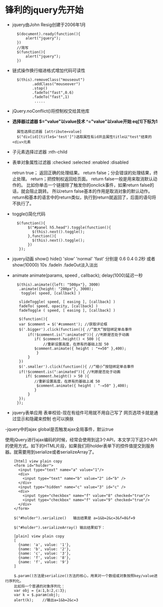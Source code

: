 # 锋利的jquery先开始 #

- jquery由John Resig创建于2006年1月

		$(document).ready(function(){
	        alert("jquery");
	    })
		//简写
		$(function(){
        	alert("jquery");
    	})

- 链式操作换行缩进格式增加代码可读性

		$(this).removeClass("mouseout")
			   .addClass("mouseover")
			   .stop()
			   .fadeTo("fast",0.6)
			   .fadeTo("fast",1)
			    ..... 

- jQuery.noConflict()将控制权交给其他库


- **选择器过滤器 $="value"以value技术 ^="value"以value开始  eq[1]下标为1**

		属性选择过滤器 [attribute=value]
		$("div[id][title$='test']")选取属性有id并且属性title以"test"结束的<div>元素


- 子元素选择过滤器 :nth-child
- 表单对象属性过滤器 :checked :selected :enabled :disabled

	retrun true； 返回正确的处理结果。
	return false；分会错误的处理结果，终止处理。
	return；把控制权返回给页面。
	return false一般是用来取消默认动作的。
	比如你单击一个链接除了触发你的onclick事件，如果return false的话，就会阻止跳转。
	所以return false基本的作用是取消对象的默认动作。
	return和基本的语言中的return类似，执行到return就返回了，后面的语句将不执行了。
	
- toggle()简化代码

		$(function(){
			 $("#panel h5.head").toggle(function(){
			   $(this).next().toggle();
			 },function(){
			   $(this).next().toggle();
			 })
		 }); 
		 
- jquery动画 show() hide() 'slow' 'normal' 'fast' 分别是 0.6 0.4 0.2秒 或者 show(10000) 10s  .fadeIn .fadeOut淡入淡出
- animate animate(params, speed , callback); delay(1000)延迟一秒 

		$(this).animate({left: "500px"}, 3000)
		 .animate({height: "200px"}, 3000); 
		  toggle( speed, [callback] )
		  
		 slideToggle( speed, [ easing ], [callback] )
		 fadeTo( speed, opacity, [callback] )
		 fadeToggle ( speed, [ easing ], [callback] )
		 
		 $(function(){
		 var $comment = $('#comment'); //获取评论框
		 $('.bigger').click(function(){ //“放大”按钮绑定单击事件
			 if(!$comment.is(":animated")){ //判断是否处于动画
		 		if( $comment.height() < 500 ){
		 			//重新设置高度，在原有的基础上加 50
		 		$comment.animate({ height : "+=50" },400);
				 }
			 }
		 })
		 $('.smaller').click(function(){ //“缩小”按钮绑定单击事件
		 if(!$comment.is(":animated")){ //判断是否处于动画
		 	if( $comment.height() > 50 ){
		 		//重新设置高度，在原有的基础上减 50
				 $comment.animate({ height : "-=50" },400);
		 		}
			 }
		 });
		}); 

- jquery表单应用
表单校验-现在有组件可用就不用自己写了
网页选项卡就是通过显示和隐藏来控制 也可以换肤

-jquery中的ajax global是否触发ajax全局事件，默认true

使用jQuery进行ajax编码的时候，经常会使用到这3个API，本文学习下这3个API的使用方式。如下的HTML片段，如果我们将holder表单下的控件值提交到服务器。就需要用到serialize或者serializeArray了。

		[html] view plain copy
		<form id="holder">  
		  <input type="text" name="a" value="1"/>  
		  <div>  
		    <input type="text" name="b" value="2" id="b" />  
		  </div>  
		  <input type="hidden" name="c" value="3" id="c" />  
		  <div>  
		    <input type="checkbox" name="f" value="8" checked="true"/>  
		    <input type="checkbox" name="f" value="9" checked="true"/>  
		  </div>  
		</form>  
		
		$("#holder").serialize()   输出结果是 a=1&b=2&c=3&f=8&f=9

		$("#holder").serializeArray() 输出结果如下：

		[plain] view plain copy
		[   
		  {name: 'a', value: '1'},   
		  {name: 'b', value: '2'},  
		  {name: 'c', value: '3'},  
		  {name: 'f', value: '8'},  
		  {name: 'f', value: '9'}  
		]  
		
		$.param()方法是serialize()方法的核心，用来对一个数组或对象按照key/value进行序列化。
		比如将一个普通的对象序列化：
		var obj = {a:1,b:2,c:3};
		var k = $.param(obj);
		alert(k);    //输出a=1&b=2&c=3

